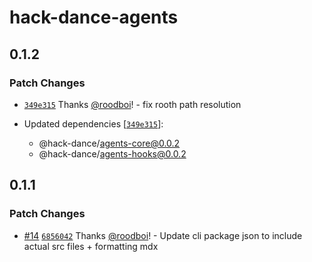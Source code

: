 # hack-dance-agents

## 0.1.2

### Patch Changes

- [`349e315`](https://github.com/hack-dance/agents/commit/349e315ecb104423cf20eccbd3c4b64b60c732f0) Thanks [@roodboi](https://github.com/roodboi)! - fix rooth path resolution

- Updated dependencies [[`349e315`](https://github.com/hack-dance/agents/commit/349e315ecb104423cf20eccbd3c4b64b60c732f0)]:
  - @hack-dance/agents-core@0.0.2
  - @hack-dance/agents-hooks@0.0.2

## 0.1.1

### Patch Changes

- [#14](https://github.com/hack-dance/agents/pull/14) [`6856042`](https://github.com/hack-dance/agents/commit/68560424c87b21e7fa23c9669ae2076e5f3a77be) Thanks [@roodboi](https://github.com/roodboi)! - Update cli package json to include actual src files + formatting mdx
